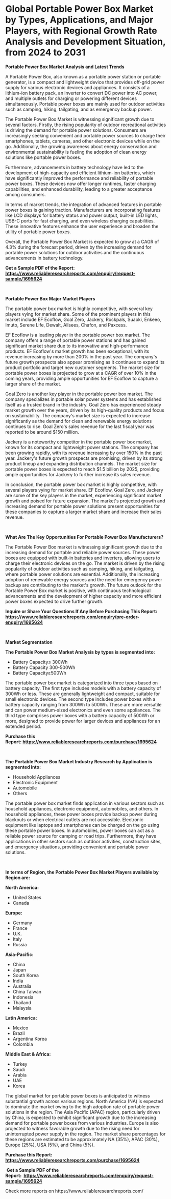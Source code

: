 <p><h1>Global Portable Power Box Market by Types, Applications, and Major Players, with Regional Growth Rate Analysis and Development Situation, from 2024 to 2031</h1></p><p><strong>Portable Power Box Market Analysis and Latest Trends</strong></p>
<p><p>A Portable Power Box, also known as a portable power station or portable generator, is a compact and lightweight device that provides off-grid power supply for various electronic devices and appliances. It consists of a lithium-ion battery pack, an inverter to convert DC power into AC power, and multiple outlets for charging or powering different devices simultaneously. Portable power boxes are mainly used for outdoor activities such as camping, hiking, tailgating, and as emergency backup power.</p><p>The Portable Power Box Market is witnessing significant growth due to several factors. Firstly, the rising popularity of outdoor recreational activities is driving the demand for portable power solutions. Consumers are increasingly seeking convenient and portable power sources to charge their smartphones, tablets, cameras, and other electronic devices while on the go. Additionally, the growing awareness about energy conservation and environmental sustainability is fueling the adoption of clean energy solutions like portable power boxes.</p><p>Furthermore, advancements in battery technology have led to the development of high-capacity and efficient lithium-ion batteries, which have significantly improved the performance and reliability of portable power boxes. These devices now offer longer runtimes, faster charging capabilities, and enhanced durability, leading to a greater acceptance among consumers.</p><p>In terms of market trends, the integration of advanced features in portable power boxes is gaining traction. Manufacturers are incorporating features like LCD displays for battery status and power output, built-in LED lights, USB-C ports for fast charging, and even wireless charging capabilities. These innovative features enhance the user experience and broaden the utility of portable power boxes.</p><p>Overall, the Portable Power Box Market is expected to grow at a CAGR of 4.3% during the forecast period, driven by the increasing demand for portable power solutions for outdoor activities and the continuous advancements in battery technology.</p></p>
<p><strong>Get a Sample PDF of the Report:&nbsp; <a href="https://www.reliableresearchreports.com/enquiry/request-sample/1695624">https://www.reliableresearchreports.com/enquiry/request-sample/1695624</a></strong></p>
<p>&nbsp;</p>
<p><strong>Portable Power Box Major Market Players</strong></p>
<p><p>The portable power box market is highly competitive, with several key players vying for market share. Some of the prominent players in this market include EF Ecoflow, Goal Zero, Jackery, Rockpals, Suaoki, Enkeeo, Imuto, Serene Life, Dewalt, Allsees, Chafon, and Paxcess.</p><p>EF Ecoflow is a leading player in the portable power box market. The company offers a range of portable power stations and has gained significant market share due to its innovative and high-performance products. EF Ecoflow's market growth has been exceptional, with its revenue increasing by more than 200% in the past year. The company's future growth prospects also appear promising as it continues to expand its product portfolio and target new customer segments. The market size for portable power boxes is projected to grow at a CAGR of over 10% in the coming years, providing ample opportunities for EF Ecoflow to capture a larger share of the market.</p><p>Goal Zero is another key player in the portable power box market. The company specializes in portable solar power systems and has established itself as a trusted brand in the industry. Goal Zero has experienced steady market growth over the years, driven by its high-quality products and focus on sustainability. The company's market size is expected to increase significantly as the demand for clean and renewable energy solutions continues to rise. Goal Zero's sales revenue for the last fiscal year was reported to be around $150 million.</p><p>Jackery is a noteworthy competitor in the portable power box market, known for its compact and lightweight power stations. The company has been growing rapidly, with its revenue increasing by over 150% in the past year. Jackery's future growth prospects are promising, driven by its strong product lineup and expanding distribution channels. The market size for portable power boxes is expected to reach $1.5 billion by 2025, providing ample opportunities for Jackery to further increase its sales revenue.</p><p>In conclusion, the portable power box market is highly competitive, with several players vying for market share. EF Ecoflow, Goal Zero, and Jackery are some of the key players in the market, experiencing significant market growth and poised for future expansion. The market's projected growth and increasing demand for portable power solutions present opportunities for these companies to capture a larger market share and increase their sales revenue.</p></p>
<p>&nbsp;</p>
<p><strong>What Are The Key Opportunities For Portable Power Box Manufacturers?</strong></p>
<p><p>The Portable Power Box market is witnessing significant growth due to the increasing demand for portable and reliable power sources. These power boxes are equipped with built-in batteries and inverters, allowing users to charge their electronic devices on the go. The market is driven by the rising popularity of outdoor activities such as camping, hiking, and tailgating, where portable power solutions are essential. Additionally, the increasing adoption of renewable energy sources and the need for emergency power backup are contributing to the market's growth. The future outlook for the Portable Power Box market is positive, with continuous technological advancements and the development of higher capacity and more efficient power boxes expected to drive further growth.</p></p>
<p><strong>Inquire or Share Your Questions If Any Before Purchasing This Report: <a href="https://www.reliableresearchreports.com/enquiry/pre-order-enquiry/1695624">https://www.reliableresearchreports.com/enquiry/pre-order-enquiry/1695624</a></strong></p>
<p>&nbsp;</p>
<p><strong>Market Segmentation</strong></p>
<p><strong>The Portable Power Box Market Analysis by types is segmented into:</strong></p>
<p><ul><li>Battery Capacity≤ 300Wh</li><li>Battery Capacity 300-500Wh</li><li>Battery Capacity≥500Wh</li></ul></p>
<p><p>The portable power box market is categorized into three types based on battery capacity. The first type includes models with a battery capacity of 300Wh or less. These are generally lightweight and compact, suitable for small electronic devices. The second type includes power boxes with a battery capacity ranging from 300Wh to 500Wh. These are more versatile and can power medium-sized electronics and even some appliances. The third type comprises power boxes with a battery capacity of 500Wh or more, designed to provide power for larger devices and appliances for an extended period.</p></p>
<p><strong>Purchase this Report:&nbsp;<a href="https://www.reliableresearchreports.com/purchase/1695624">https://www.reliableresearchreports.com/purchase/1695624</a></strong></p>
<p>&nbsp;</p>
<p><strong>The Portable Power Box Market Industry Research by Application is segmented into:</strong></p>
<p><ul><li>Household Appliances</li><li>Electronic Equipment</li><li>Automobile</li><li>Others</li></ul></p>
<p><p>The portable power box market finds application in various sectors such as household appliances, electronic equipment, automobiles, and others. In household appliances, these power boxes provide backup power during blackouts or when electrical outlets are not accessible. Electronic equipment like laptops and smartphones can be charged on the go using these portable power boxes. In automobiles, power boxes can act as a reliable power source for camping or road trips. Furthermore, they have applications in other sectors such as outdoor activities, construction sites, and emergency situations, providing convenient and portable power solutions.</p></p>
<p>&nbsp;</p>
<p><strong>In terms of Region, the Portable Power Box Market Players available by Region are:</strong></p>
<p>
    <p> <strong> North America: </strong>
        <ul>
            <li>United States</li>
            <li>Canada</li>
        </ul>
        </p> 
    <p> <strong> Europe: </strong>
        <ul>
            <li>Germany</li>
            <li>France</li>
            <li>U.K.</li>
            <li>Italy</li>
            <li>Russia</li>
        </ul>
        </p> 
    <p> <strong> Asia-Pacific: </strong>
        <ul>
            <li>China</li>
            <li>Japan</li>
            <li>South Korea</li>
            <li>India</li>
            <li>Australia</li>
            <li>China Taiwan</li>
            <li>Indonesia</li>
            <li>Thailand</li>
            <li>Malaysia</li>
        </ul>
        </p> 
    <p> <strong> Latin America: </strong>
        <ul>
            <li>Mexico</li>
            <li>Brazil</li>
            <li>Argentina Korea</li>
            <li>Colombia</li>
        </ul>
        </p> 
    <p> <strong> Middle East & Africa: </strong>
        <ul>
            <li>Turkey</li>
            <li>Saudi</li>
            <li>Arabia</li>
            <li>UAE</li>
            <li>Korea</li>
        </ul>
    </p>
    </p>
<p><p>The global market for portable power boxes is anticipated to witness substantial growth across various regions. North America (NA) is expected to dominate the market owing to the high adoption rate of portable power solutions in the region. The Asia Pacific (APAC) region, particularly driven by China, is expected to exhibit significant growth due to the increasing demand for portable power boxes from various industries. Europe is also projected to witness favorable growth due to the rising need for uninterrupted power supply in the region. The market share percentages for these regions are estimated to be approximately NA (35%), APAC (30%), Europe (25%), USA (5%), and China (5%).</p></p>
<p><strong>Purchase this Report: <a href="https://www.reliableresearchreports.com/purchase/1695624">https://www.reliableresearchreports.com/purchase/1695624</a></strong></p>
<p>&nbsp;<strong>Get a Sample PDF of the Report:&nbsp;&nbsp;<a href="https://www.reliableresearchreports.com/enquiry/request-sample/1695624">https://www.reliableresearchreports.com/enquiry/request-sample/1695624</a></strong></p>
<p><strong></strong></p>
<p>Check more reports on https://www.reliableresearchreports.com/</p>